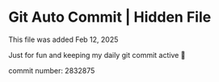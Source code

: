 # Git Auto Commit | Hidden File

This file was added Feb 12, 2025

Just for fun and keeping my daily git commit active 🤪

commit number: 2832875
